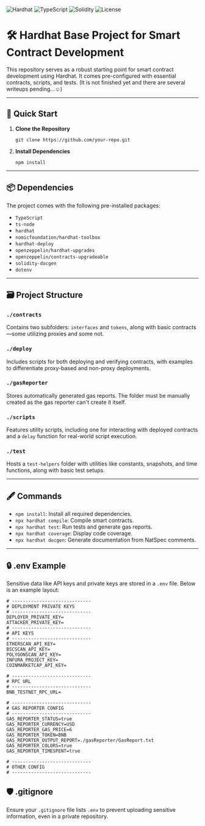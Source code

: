 ![Hardhat](https://img.shields.io/badge/Hardhat-v2.0-blue)
![TypeScript](https://img.shields.io/badge/TypeScript-4.1-blue)
![Solidity](https://img.shields.io/badge/Solidity-v0.8-orange)
![License](https://img.shields.io/badge/License-MIT-green)

# 🛠 Hardhat Base Project for Smart Contract Development

This repository serves as a robust starting point for smart contract development using Hardhat. It comes pre-configured with essential contracts, scripts, and tests. (It is not finished yet and there are several writeups pending...☺️)

---

## 🚀 Quick Start

1. **Clone the Repository**
    ```
    git clone https://github.com/your-repo.git
    ```
2. **Install Dependencies**
    ``` 
    npm install
    ```

---

## 📦 Dependencies

The project comes with the following pre-installed packages:

- `TypeScript`
- `ts-node`
- `hardhat`
- `nomicfoundation/hardhat-toolbox`
- `hardhat-deploy`
- `openzeppelin/hardhat-upgrades`
- `openzeppelin/contracts-upgradeable`
- `solidity-docgen`
- `dotenv`

---

## 🗃 Project Structure

### `./contracts`

Contains two subfolders: `interfaces` and `tokens`, along with basic contracts—some utilizing proxies and some not.

### `./deploy`

Includes scripts for both deploying and verifying contracts, with examples to differentiate proxy-based and non-proxy deployments.

### `./gasReporter`

Stores automatically generated gas reports. The folder must be manually created as the gas reporter can't create it itself.

### `./scripts`

Features utility scripts, including one for interacting with deployed contracts and a `delay` function for real-world script execution.

### `./test`

Hosts a `test-helpers` folder with utilities like constants, snapshots, and time functions, along with basic test setups.

---

## 🖋 Commands

- `npm install`: Install all required dependencies.
- `npx hardhat compile`: Compile smart contracts.
- `npx hardhat test`: Run tests and generate gas reports.
- `npx hardhat coverage`: Display code coverage.
- `npx hardhat docgen`: Generate documentation from NatSpec comments.

---

## 🔒 .env Example

Sensitive data like API keys and private keys are stored in a `.env` file. Below is an example layout:

```env
# -----------------------------
# DEPLOYMENT PRIVATE KEYS
# -----------------------------
DEPLOYER_PRIVATE_KEY=
ATTACKER_PRIVATE_KEY=
# -----------------------------
# API KEYS
# -----------------------------
ETHERSCAN_API_KEY=
BSCSCAN_API_KEY=
POLYGONSCAN_API_KEY=
INFURA_PROJECT_KEY=
COINMARKETCAP_API_KEY=

# -----------------------------
# RPC URL
# -----------------------------
BNB_TESTNET_RPC_URL=

# -----------------------------
# GAS REPORTER CONFIG
# -----------------------------
GAS_REPORTER_STATUS=true
GAS_REPORTER_CURRENCY=USD
GAS_REPORTER_GAS_PRICE=6
GAS_REPORTER_TOKEN=BNB
GAS_REPORTER_OUTPUT_REPORT=./gasReporter/GasReport.txt
GAS_REPORTER_COLORS=true
GAS_REPORTER_TIMESPENT=true

# -----------------------------
# OTHER CONFIG
# -----------------------------
```
## 🛡 .gitignore

Ensure your `.gitignore` file lists `.env` to prevent uploading sensitive information, even in a private repository.
